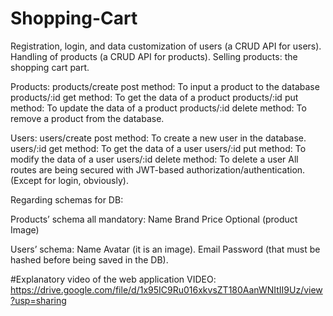 # Shopping-Cart
Registration, login, and data customization of users (a CRUD API for users).
Handling of products (a CRUD API for products).
Selling products: the shopping cart part.

Products:
products/create post method: To input a product to the database
products/:id get method: To get the data of a product
products/:id put method: To update the data of a product
products/:id delete method: To remove a product from the database.

Users:
users/create post method: To create a new user in the database.
users/:id get method: To get the data of a user
users/:id put method: To modify the data of a user
users/:id delete method: To delete a user
All routes are being secured with JWT-based authorization/authentication. (Except for login, obviously).


Regarding schemas for DB:

Products’ schema all mandatory:
Name
Brand
Price
Optional (product Image)

Users’ schema:
Name
Avatar (it is an image).
Email
Password (that must be hashed before being saved in the DB).

#Explanatory video of the web application
VIDEO: https://drive.google.com/file/d/1x95IC9Ru016xkvsZT180AanWNItII9Uz/view?usp=sharing
